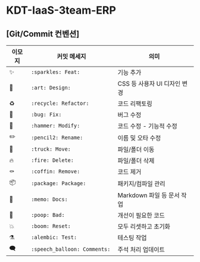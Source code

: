 # KDT-IaaS-3team-ERP

## [Git/Commit 컨벤션]

| 이모지 | 커밋 메세지 | 의미 |
|--------|-------------|------|
| ✨      | `:sparkles: Feat:`   |  기능 추가 |
| 🎨      | `:art: Design:`        |  CSS 등 사용자 UI 디자인 변경 |
| ♻️      | `:recycle: Refactor:`    |  코드 리팩토링 |
| 🐛      | `:bug: Fix:`        |  버그 수정 |
| 🔨      | `:hammer: Modify:`     |  코드 수정 - 기능적 수정 |
| ✏️      | `:pencil2: Rename:`    |  이름 및 오타 수정 |
| 🚚      | `:truck: Move:`      |  파일/폴더 이동 |
| 🔥      | `:fire: Delete:`       |  파일/폴더 삭제 |
| ⚰️      | `:coffin: Remove:`     |  코드 제거 |
| 📦      | `:package: Package:`    |  패키지/컴파일 관리 |
| 📝      | `:memo: Docs:`       |  Markdown 파일 등 문서 작업 |
| 💩      | `:poop: Bad:`       |  개선이 필요한 코드 |
| 💥      | `:boom: Reset:`       |  모두 리셋하고 초기화 |
| ⚗️      | `:alembic: Test:`    |  테스팅 작업 |
| 🗨️      | `:speech_balloon: Comments: `     | 주석 처리 업데이트 |
